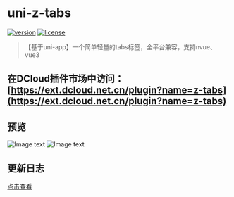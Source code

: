 # uni-z-tabs
[![version](https://img.shields.io/badge/version-0.2.2-blue)](https://github.com/SmileZXLee/uni-z-tabs)
[![license](https://img.shields.io/github/license/SmileZXLee/uni-z-tabs)](https://en.wikipedia.org/wiki/MIT_License)

> 【基于uni-app】一个简单轻量的tabs标签，全平台兼容，支持nvue、vue3

## 在DCloud插件市场中访问：[https://ext.dcloud.net.cn/plugin?name=z-tabs](https://ext.dcloud.net.cn/plugin?name=z-tabs)
 
 ## 预览
![Image text](http://www.zxlee.cn/github/uni-z-tabs/p1.png?x-oss-process=image/resize,h_700,m_lfit)
![Image text](http://www.zxlee.cn/github/uni-z-tabs/p2.gif?x-oss-process=image/resize,h_700,m_lfit)

## 更新日志
[点击查看](https://ext.dcloud.net.cn/plugin?id=8308&update_log)
